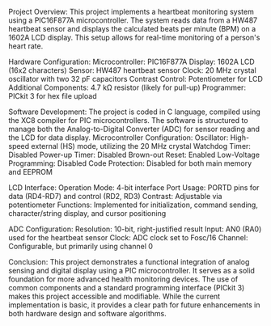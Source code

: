 Project Overview: 
This project implements a heartbeat monitoring system using a PIC16F877A microcontroller. The 
system reads data from a HW487 heartbeat sensor and displays the calculated beats per minute (BPM) 
on a 1602A LCD display. This setup allows for real-time monitoring of a person's heart rate. 

Hardware Configuration: 
Microcontroller: PIC16F877A 
Display: 1602A LCD (16x2 characters) 
Sensor: HW487 heartbeat sensor 
Clock: 20 MHz crystal oscillator with two 32 pF capacitors 
Contrast Control: Potentiometer for LCD 
Additional Components: 4.7 kΩ resistor (likely for pull-up) 
Programmer: PICkit 3 for hex file upload 

Software Development: 
The project is coded in C language, compiled using the XC8 compiler for PIC microcontrollers. The 
software is structured to manage both the Analog-to-Digital Converter (ADC) for sensor reading and 
the LCD for data display. 
Microcontroller Configuration: 
Oscillator: High-speed external (HS) mode, utilizing the 20 MHz crystal 
Watchdog Timer: Disabled 
Power-up Timer: Disabled 
Brown-out Reset: Enabled 
Low-Voltage Programming: Disabled 
Code Protection: Disabled for both main memory and EEPROM 

LCD Interface: 
Operation Mode: 4-bit interface 
Port Usage: PORTD pins for data (RD4-RD7) and control (RD2, RD3) 
Contrast: Adjustable via potentiometer 
Functions: Implemented for initialization, command sending, character/string display, and cursor 
positioning 

ADC Configuration: 
Resolution: 10-bit, right-justified result 
Input: AN0 (RA0) used for the heartbeat sensor 
Clock: ADC clock set to Fosc/16 
Channel: Configurable, but primarily using channel 0

Conclusion: 
This project demonstrates a functional integration of analog sensing and digital display using a PIC 
microcontroller. It serves as a solid foundation for more advanced health monitoring devices. The use 
of common components and a standard programming interface (PICkit 3) makes this project 
accessible and modifiable. While the current implementation is basic, it provides a clear path for future 
enhancements in both hardware design and software algorithms. 
